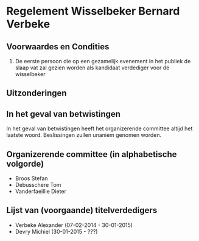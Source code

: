 # Regelement Wisselbeker Bernard Verbeke

## Voorwaardes en Condities
1. De eerste persoon die op een gezamelijk evenement in het publiek de slaap vat zal gezien worden als kandidaat verdediger voor de wisselbeker

## Uitzonderingen

## In het geval van betwistingen

In het geval van betwistingen heeft het organizerende committee altijd het laatste woord. Beslissingen zullen unaniem genomen worden.

## Organizerende committee (in alphabetische volgorde)
- Broos Stefan
- Debusschere Tom
- Vanderfaeillie Dieter

## Lijst van (voorgaande) titelverdedigers
- Verbeke Alexander (07-02-2014 - 30-01-2015)
- Devry Michiel (30-01-2015 - ???)
